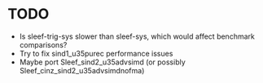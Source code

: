 # TODO

- Is sleef-trig-sys slower than sleef-sys, which would affect benchmark
  comparisons?
- Try to fix sind1_u35purec performance issues
- Maybe port Sleef_sind2_u35advsimd (or possibly
  Sleef_cinz_sind2_u35advsimdnofma)
